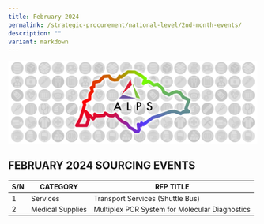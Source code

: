 ```yaml
---
title: February 2024
permalink: /strategic-procurement/national-level/2nd-month-events/
description: ""
variant: markdown
---
```

![](/images/alps_sourcing_events_national_1920x640_clear.png)

## FEBRUARY 2024 SOURCING EVENTS

| S/N | CATEGORY | RFP TITLE |
| -------- | -------- | -------- |
| 1 |	Services | Transport Services (Shuttle Bus) |
| 2 |	Medical Supplies | Multiplex PCR System for Molecular Diagnostics |